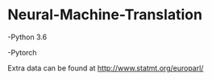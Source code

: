 # Neural-Machine-Translation

-Python 3.6

-Pytorch

Extra data can be found at http://www.statmt.org/europarl/
